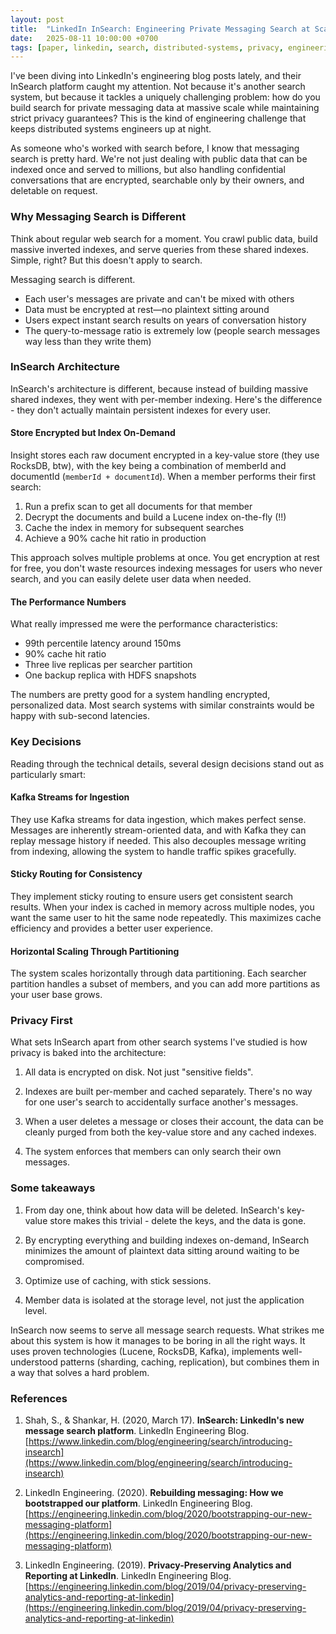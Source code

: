 ```yaml
---
layout: post
title:  "LinkedIn InSearch: Engineering Private Messaging Search at Scale"
date:   2025-08-11 10:00:00 +0700
tags: [paper, linkedin, search, distributed-systems, privacy, engineering]
---
```


I've been diving into LinkedIn's engineering blog posts lately, and their InSearch platform caught my attention. Not because it's another search system, but because it tackles a uniquely challenging problem: how do you build search for private messaging data at massive scale while maintaining strict privacy guarantees? This is the kind of engineering challenge that keeps distributed systems engineers up at night.

As someone who's worked with search before, I know that messaging search is pretty hard. We're not just dealing with public data that can be indexed once and served to millions, but also handling confidential conversations that are encrypted, searchable only by their owners, and deletable on request.


### Why Messaging Search is Different

Think about regular web search for a moment. You crawl public data, build massive inverted indexes, and serve queries from these shared indexes. Simple, right? But this doesn't apply to search.

Messaging search is different.
- Each user's messages are private and can't be mixed with others
- Data must be encrypted at rest—no plaintext sitting around
- Users expect instant search results on years of conversation history
- The query-to-message ratio is extremely low (people search messages way less than they write them)

### InSearch Architecture

InSearch's architecture is different, because instead of building massive shared indexes, they went with per-member indexing. Here's the difference - they don't actually maintain persistent indexes for every user.

#### Store Encrypted but Index On-Demand

Insight stores each raw document encrypted in a key-value store (they use RocksDB, btw), with the key being a combination of memberId and documentId (`memberId + documentId`). When a member performs their first search:

1. Run a prefix scan to get all documents for that member
2. Decrypt the documents and build a Lucene index on-the-fly (!!)
3. Cache the index in memory for subsequent searches
4. Achieve a 90% cache hit ratio in production

This approach solves multiple problems at once. You get encryption at rest for free, you don't waste resources indexing messages for users who never search, and you can easily delete user data when needed.

#### The Performance Numbers

What really impressed me were the performance characteristics:
- 99th percentile latency around 150ms
- 90% cache hit ratio
- Three live replicas per searcher partition
- One backup replica with HDFS snapshots

The numbers are pretty good for a system handling encrypted, personalized data. Most search systems with similar constraints would be happy with sub-second latencies.


### Key Decisions

Reading through the technical details, several design decisions stand out as particularly smart:

#### Kafka Streams for Ingestion

They use Kafka streams for data ingestion, which makes perfect sense. Messages are inherently stream-oriented data, and with Kafka they can replay message history if needed. This also decouples message writing from indexing, allowing the system to handle traffic spikes gracefully.

#### Sticky Routing for Consistency

They implement sticky routing to ensure users get consistent search results. When your index is cached in memory across multiple nodes, you want the same user to hit the same node repeatedly. This maximizes cache efficiency and provides a better user experience.

#### Horizontal Scaling Through Partitioning

The system scales horizontally through data partitioning. Each searcher partition handles a subset of members, and you can add more partitions as your user base grows.


### Privacy First

What sets InSearch apart from other search systems I've studied is how privacy is baked into the architecture:

1. All data is encrypted on disk. Not just "sensitive fields".

2. Indexes are built per-member and cached separately. There's no way for one user's search to accidentally surface another's messages.

3. When a user deletes a message or closes their account, the data can be cleanly purged from both the key-value store and any cached indexes.

4. The system enforces that members can only search their own messages.


### Some takeaways

1. From day one, think about how data will be deleted. InSearch's key-value store makes this trivial - delete the keys, and the data is gone.

2. By encrypting everything and building indexes on-demand, InSearch minimizes the amount of plaintext data sitting around waiting to be compromised.

3. Optimize use of caching, with stick sessions. 

4. Member data is isolated at the storage level, not just the application level. 


InSearch now seems to serve all message search requests. What strikes me about this system is how it manages to be boring in all the right ways. It uses proven technologies (Lucene, RocksDB, Kafka), implements well-understood patterns (sharding, caching, replication), but combines them in a way that solves a hard problem.


### References

1. Shah, S., & Shankar, H. (2020, March 17). **InSearch: LinkedIn's new message search platform**. LinkedIn Engineering Blog. [https://www.linkedin.com/blog/engineering/search/introducing-insearch](https://www.linkedin.com/blog/engineering/search/introducing-insearch)

2. LinkedIn Engineering. (2020). **Rebuilding messaging: How we bootstrapped our platform**. LinkedIn Engineering Blog. [https://engineering.linkedin.com/blog/2020/bootstrapping-our-new-messaging-platform](https://engineering.linkedin.com/blog/2020/bootstrapping-our-new-messaging-platform)

3. LinkedIn Engineering. (2019). **Privacy-Preserving Analytics and Reporting at LinkedIn**. LinkedIn Engineering Blog. [https://engineering.linkedin.com/blog/2019/04/privacy-preserving-analytics-and-reporting-at-linkedin](https://engineering.linkedin.com/blog/2019/04/privacy-preserving-analytics-and-reporting-at-linkedin)